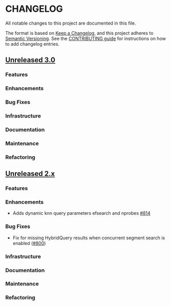 # CHANGELOG
All notable changes to this project are documented in this file.

The format is based on [Keep a Changelog](https://keepachangelog.com/en/1.0.0/), and this project adheres to [Semantic Versioning](https://semver.org/spec/v2.0.0.html). See the [CONTRIBUTING guide](./CONTRIBUTING.md#Changelog) for instructions on how to add changelog entries.

## [Unreleased 3.0](https://github.com/opensearch-project/neural-search/compare/2.x...HEAD)
### Features
### Enhancements
### Bug Fixes
### Infrastructure
### Documentation
### Maintenance
### Refactoring

## [Unreleased 2.x](https://github.com/opensearch-project/neural-search/compare/2.15...2.x)
### Features
### Enhancements
* Adds dynamic knn query parameters efsearch and nprobes [#814](https://github.com/opensearch-project/neural-search/pull/814/)
### Bug Fixes
- Fix for missing HybridQuery results when concurrent segment search is enabled ([#800](https://github.com/opensearch-project/neural-search/pull/800))
### Infrastructure
### Documentation
### Maintenance
### Refactoring
